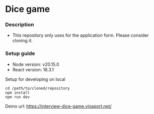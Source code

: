 # Dice game

### Description

* This repository only uses for the application form. Please consider cloning it.

### Setup guide

* Node version: v20.15.0
* React version: 18.3.1

Setup for developing on local

```
cd /path/to/cloned/repository
npm install
npm run dev
```

Demo url: https://interview-dice-game.vinaport.net/

